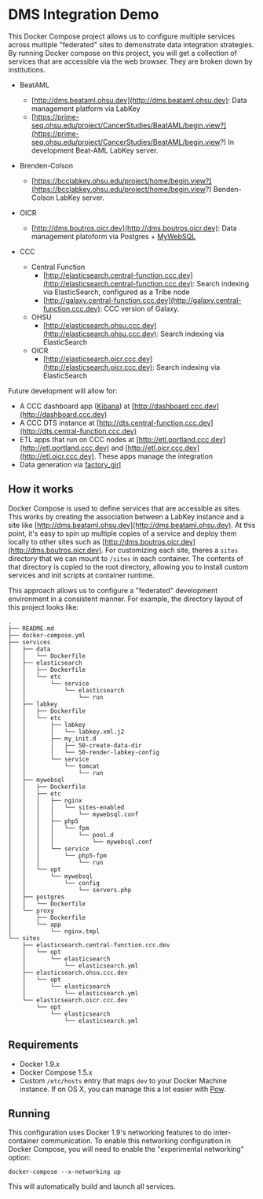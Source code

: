 # DMS Integration Demo #

This Docker Compose project allows us to configure multiple services across
multiple "federated" sites to demonstrate data integration strategies. By
running Docker compose on this project, you will get a collection of services
that are accessible via the web browser. They are broken down by institutions.

+ BeatAML
  + [http://dms.beataml.ohsu.dev](http://dms.beataml.ohsu.dev): Data management
    platform via LabKey
  + [https://prime-seq.ohsu.edu/project/CancerStudies/BeatAML/begin.view?](https://prime-seq.ohsu.edu/project/CancerStudies/BeatAML/begin.view?) In development Beat-AML LabKey server.

+ Brenden-Colson
  + [https://bcclabkey.ohsu.edu/project/home/begin.view?](https://bcclabkey.ohsu.edu/project/home/begin.view?) Benden-Colson LabKey server.

+ OICR
  + [http://dms.boutros.oicr.dev](http://dms.boutros.oicr.dev): Data management
    platoform via Postgres + [MyWebSQL](mywebsql.net)

+ CCC
  + Central Function
    + [http://elasticsearch.central-function.ccc.dev](http://elasticsearch.central-function.ccc.dev):
      Search indexing via ElasticSearch, configured as a Tribe node
    + [http://galaxy.central-function.ccc.dev](http://galaxy.central-function.ccc.dev):
      CCC version of Galaxy.
  + OHSU
    + [http://elasticsearch.ohsu.ccc.dev](http://elasticsearch.ohsu.ccc.dev):
      Search indexing via ElasticSearch
  + OICR
    + [http://elasticsearch.oicr.ccc.dev](http://elasticsearch.oicr.ccc.dev):
      Search indexing via ElasticSearch

Future development will allow for:

- A CCC dashboard app ([Kibana](https://www.elastic.co/products/kibana)) at [http://dashboard.ccc.dev](http://dashboard.ccc.dev)
- A CCC DTS instance at [http://dts.central-function.ccc.dev](http://dts.central-function.ccc.dev)
- ETL apps that run on CCC nodes at
  [http://etl.portland.ccc.dev](http://etl.portland.ccc.dev) and
  [http://etl.oicr.ccc.dev](http://etl.oicr.ccc.dev). These apps manage the
  integration 
- Data generation via [factory_girl](https://github.com/thoughtbot/factory_girl)

## How it works ##

Docker Compose is used to define services that are accessible as sites. This
works by creating the association between a LabKey instance and a site like
[http://dms.beataml.ohsu.dev](http://dms.beataml.ohsu.dev). At this point, it's
easy to spin up multiple copies of a service and deploy them locally to other
sites such as [http://dms.boutros.oicr.dev](http://dms.boutros.oicr.dev). For
customizing each site, theres a `sites` directory that we can mount to `/sites`
in each container. The contents of that directory is copied to the root
directory, allowing you to install custom services and init scripts at
container runtime.

This approach allows us to configure a "federated" development environment in a
consistent manner. For example, the directory layout of this project looks like:

```
.
├── README.md
├── docker-compose.yml
├── services
│   ├── data
│   │   └── Dockerfile
│   ├── elasticsearch
│   │   ├── Dockerfile
│   │   └── etc
│   │       └── service
│   │           └── elasticsearch
│   │               └── run
│   ├── labkey
│   │   ├── Dockerfile
│   │   └── etc
│   │       ├── labkey
│   │       │   └── labkey.xml.j2
│   │       ├── my_init.d
│   │       │   ├── 50-create-data-dir
│   │       │   └── 50-render-labkey-config
│   │       └── service
│   │           └── tomcat
│   │               └── run
│   ├── mywebsql
│   │   ├── Dockerfile
│   │   ├── etc
│   │   │   ├── nginx
│   │   │   │   └── sites-enabled
│   │   │   │       └── mywebsql.conf
│   │   │   ├── php5
│   │   │   │   └── fpm
│   │   │   │       └── pool.d
│   │   │   │           └── mywebsql.conf
│   │   │   └── service
│   │   │       └── php5-fpm
│   │   │           └── run
│   │   └── opt
│   │       └── mywebsql
│   │           └── config
│   │               └── servers.php
│   ├── postgres
│   │   └── Dockerfile
│   └── proxy
│       ├── Dockerfile
│       └── app
│           └── nginx.tmpl
└── sites
    ├── elasticsearch.central-function.ccc.dev
    │   └── opt
    │       └── elasticsearch
    │           └── elasticsearch.yml
    ├── elasticsearch.ohsu.ccc.dev
    │   └── opt
    │       └── elasticsearch
    │           └── elasticsearch.yml
    └── elasticsearch.oicr.ccc.dev
        └── opt
            └── elasticsearch
                └── elasticsearch.yml
```

## Requirements ##

- Docker 1.9.x
- Docker Compose 1.5.x
- Custom `/etc/hosts` entry that maps `dev` to your Docker Machine instance.
  If on OS X, you can manage this a lot easier with [Pow](https://pow.cx).

## Running ##

This configuration uses Docker 1.9's networking features to do inter-container
communication. To enable this networking configuration in Docker Compose, you
will need to enable the "experimental networking" option:

```
docker-compose --x-networking up
```

This will automatically build and launch all services.
